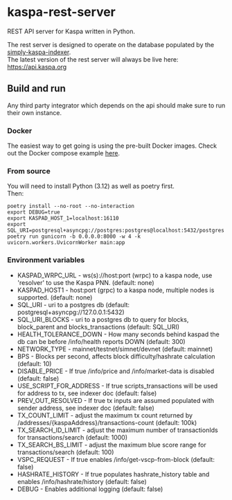 # kaspa-rest-server
REST API server for Kaspa written in Python.  

The rest server is designed to operate on the database populated by the [simply-kaspa-indexer](https://github.com/supertypo/simply-kaspa-indexer).  
The latest version of the rest server will always be live here: https://api.kaspa.org  

## Build and run
Any third party integrator which depends on the api should make sure to run their own instance.

### Docker
The easiest way to get going is using the pre-built Docker images. Check out the Docker compose example [here](https://github.com/supertypo/simply-kaspa-indexer).

### From source
You will need to install Python (3.12) as well as poetry first.  
Then:
```shell
poetry install --no-root --no-interaction
export DEBUG=true
export KASPAD_HOST_1=localhost:16110
export SQL_URI=postgresql+asyncpg://postgres:postgres@localhost:5432/postgres
poetry run gunicorn -b 0.0.0.0:8000 -w 4 -k uvicorn.workers.UvicornWorker main:app
```

### Environment variables

* KASPAD_WRPC_URL - ws(s)://host:port (wrpc) to a kaspa node, use 'resolver' to use the Kaspa PNN. (default: none)
* KASPAD_HOST1 - host:port (grpc) to a kaspa node, multiple nodes is supported. (default: none)
* SQL_URI - uri to a postgres db (default: postgresql+asyncpg://127.0.0.1:5432)
* SQL_URI_BLOCKS - uri to a postgres db to query for blocks, block_parent and blocks_transactions (default: SQL_URI)
* HEALTH_TOLERANCE_DOWN - How many seconds behind kaspad the db can be before /info/health reports DOWN (default: 300)
* NETWORK_TYPE - mainnet/testnet/simnet/devnet (default: mainnet)
* BPS - Blocks per second, affects block difficulty/hashrate calculation (default: 10)
* DISABLE_PRICE - If true /info/price and /info/market-data is disabled (default: false)
* USE_SCRIPT_FOR_ADDRESS - If true scripts_transactions will be used for address to tx, see indexer doc (default: false)
* PREV_OUT_RESOLVED - If true tx inputs are assumed populated with sender address, see indexer doc (default: false)
* TX_COUNT_LIMIT - adjust the maximum tx count returned by /addresses/{kaspaAddress}/transactions-count (default: 100k)
* TX_SEARCH_ID_LIMIT - adjust the maximum number of transactionIds for transactions/search (default: 1000)
* TX_SEARCH_BS_LIMIT - adjust the maximum blue score range for transactions/search (default: 100)
* VSPC_REQUEST - If true enables /info/get-vscp-from-block (default: false)
* HASHRATE_HISTORY - If true populates hashrate_history table and enables /info/hashrate/history (default: false)
* DEBUG - Enables additional logging (default: false)
